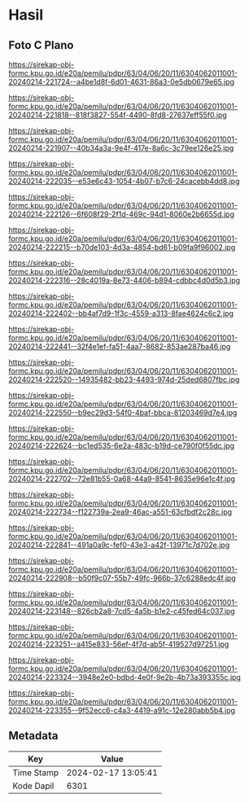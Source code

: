 # Hasil

## Foto C Plano

https://sirekap-obj-formc.kpu.go.id/e20a/pemilu/pdpr/63/04/06/20/11/6304062011001-20240214-221724--a4be1d8f-6d01-4631-86a3-0e5db0679e65.jpg

https://sirekap-obj-formc.kpu.go.id/e20a/pemilu/pdpr/63/04/06/20/11/6304062011001-20240214-221818--818f3827-554f-4490-8fd8-27637eff55f0.jpg

https://sirekap-obj-formc.kpu.go.id/e20a/pemilu/pdpr/63/04/06/20/11/6304062011001-20240214-221907--40b34a3a-9e4f-417e-8a6c-3c79ee126e25.jpg

https://sirekap-obj-formc.kpu.go.id/e20a/pemilu/pdpr/63/04/06/20/11/6304062011001-20240214-222035--e53e6c43-1054-4b07-b7c6-24cacebb4dd8.jpg

https://sirekap-obj-formc.kpu.go.id/e20a/pemilu/pdpr/63/04/06/20/11/6304062011001-20240214-222126--6f608f29-2f1d-469c-94d1-8060e2b6655d.jpg

https://sirekap-obj-formc.kpu.go.id/e20a/pemilu/pdpr/63/04/06/20/11/6304062011001-20240214-222215--b70de103-4d3a-4854-bd61-b09fa9f96002.jpg

https://sirekap-obj-formc.kpu.go.id/e20a/pemilu/pdpr/63/04/06/20/11/6304062011001-20240214-222316--28c4019a-8e73-4406-b894-cdbbc4d0d5b3.jpg

https://sirekap-obj-formc.kpu.go.id/e20a/pemilu/pdpr/63/04/06/20/11/6304062011001-20240214-222402--bb4af7d9-1f3c-4559-a313-8fae4624c6c2.jpg

https://sirekap-obj-formc.kpu.go.id/e20a/pemilu/pdpr/63/04/06/20/11/6304062011001-20240214-222441--32f4e1ef-fa51-4aa7-8682-853ae287ba46.jpg

https://sirekap-obj-formc.kpu.go.id/e20a/pemilu/pdpr/63/04/06/20/11/6304062011001-20240214-222520--14935482-bb23-4493-974d-25ded6807fbc.jpg

https://sirekap-obj-formc.kpu.go.id/e20a/pemilu/pdpr/63/04/06/20/11/6304062011001-20240214-222550--b9ec29d3-54f0-4baf-bbca-81203469d7e4.jpg

https://sirekap-obj-formc.kpu.go.id/e20a/pemilu/pdpr/63/04/06/20/11/6304062011001-20240214-222624--bc1ed535-6e2a-483c-b19d-ce790f0f55dc.jpg

https://sirekap-obj-formc.kpu.go.id/e20a/pemilu/pdpr/63/04/06/20/11/6304062011001-20240214-222702--72e81b55-0a68-44a9-8541-8635e96e1c4f.jpg

https://sirekap-obj-formc.kpu.go.id/e20a/pemilu/pdpr/63/04/06/20/11/6304062011001-20240214-222734--f122739a-2ea9-46ac-a551-63cfbdf2c28c.jpg

https://sirekap-obj-formc.kpu.go.id/e20a/pemilu/pdpr/63/04/06/20/11/6304062011001-20240214-222841--491a0a9c-fef0-43e3-a42f-13971c7d702e.jpg

https://sirekap-obj-formc.kpu.go.id/e20a/pemilu/pdpr/63/04/06/20/11/6304062011001-20240214-222908--b50f9c07-55b7-49fc-966b-37c6288edc4f.jpg

https://sirekap-obj-formc.kpu.go.id/e20a/pemilu/pdpr/63/04/06/20/11/6304062011001-20240214-223148--826cb2a8-7cd5-4a5b-b1e2-c45fed64c037.jpg

https://sirekap-obj-formc.kpu.go.id/e20a/pemilu/pdpr/63/04/06/20/11/6304062011001-20240214-223251--a415e833-56ef-4f7d-ab5f-419527d97251.jpg

https://sirekap-obj-formc.kpu.go.id/e20a/pemilu/pdpr/63/04/06/20/11/6304062011001-20240214-223324--3948e2e0-bdbd-4e0f-9e2b-4b73a393355c.jpg

https://sirekap-obj-formc.kpu.go.id/e20a/pemilu/pdpr/63/04/06/20/11/6304062011001-20240214-223355--9f52ecc6-c4a3-4419-a91c-12e280abb5b4.jpg


## Metadata

| Key        | Value               |
| ---------- | ------------------- |
| Time Stamp | 2024-02-17 13:05:41 |
| Kode Dapil | 6301                |



